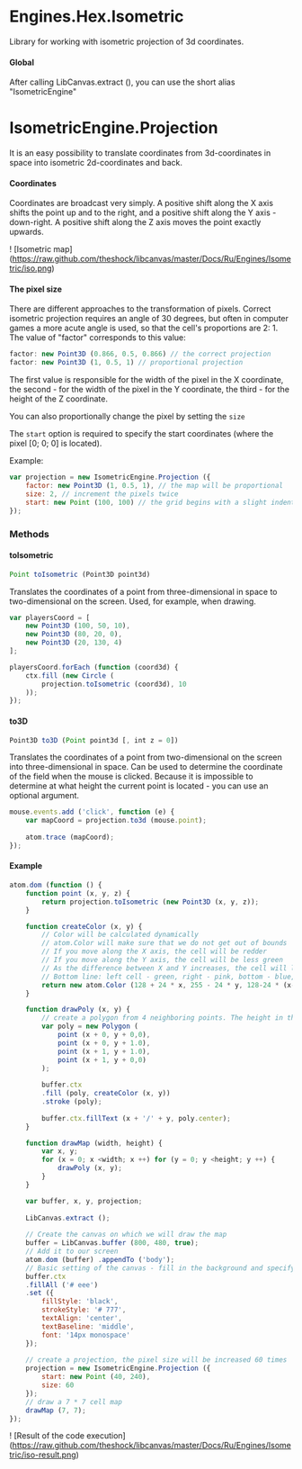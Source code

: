 Engines.Hex.Isometric
=====================

Library for working with isometric projection of 3d coordinates.

#### Global

After calling LibCanvas.extract (), you can use the short alias "IsometricEngine"

IsometricEngine.Projection
==========================

It is an easy possibility to translate coordinates from 3d-coordinates in space into isometric 2d-coordinates and back.

#### Coordinates

Coordinates are broadcast very simply. A positive shift along the X axis shifts the point up and to the right, and a positive shift along the Y axis - down-right. A positive shift along the Z axis moves the point exactly upwards.

! [Isometric map] (https://raw.github.com/theshock/libcanvas/master/Docs/Ru/Engines/Isometric/iso.png)

#### The pixel size

There are different approaches to the transformation of pixels. Correct isometric projection requires an angle of 30 degrees, but often in computer games a more acute angle is used, so that the cell's proportions are 2: 1. The value of "factor" corresponds to this value:

```js
factor: new Point3D (0.866, 0.5, 0.866) // the correct projection
factor: new Point3D (1, 0.5, 1) // proportional projection
```

The first value is responsible for the width of the pixel in the X coordinate, the second - for the width of the pixel in the Y coordinate, the third - for the height of the Z coordinate.

You can also proportionally change the pixel by setting the `size`

The `start` option is required to specify the start coordinates (where the pixel [0; 0; 0] is located).

Example:

```js
var projection = new IsometricEngine.Projection ({
    factor: new Point3D (1, 0.5, 1), // the map will be proportional
    size: 2, // increment the pixels twice
    start: new Point (100, 100) // the grid begins with a slight indent
});
```

### Methods

#### toIsometric

```js
Point toIsometric (Point3D point3d)
```

Translates the coordinates of a point from three-dimensional in space to two-dimensional on the screen. Used, for example, when drawing.

```js
var playersCoord = [
    new Point3D (100, 50, 10),
    new Point3D (80, 20, 0),
    new Point3D (20, 130, 4)
];

playersCoord.forEach (function (coord3d) {
    ctx.fill (new Circle (
        projection.toIsometric (coord3d), 10
    ));
});
```

#### to3D

```js
Point3D to3D (Point point3d [, int z = 0])
```

Translates the coordinates of a point from two-dimensional on the screen into three-dimensional in space. Can be used to determine the coordinate of the field when the mouse is clicked. Because it is impossible to determine at what height the current point is located - you can use an optional argument.

```js
mouse.events.add ('click', function (e) {
    var mapCoord = projection.to3d (mouse.point);
    
    atom.trace (mapCoord);
});
```

#### Example

```js
atom.dom (function () {
    function point (x, y, z) {
        return projection.toIsometric (new Point3D (x, y, z));
    }

    function createColor (x, y) {
        // Color will be calculated dynamically
        // atom.Color will make sure that we do not get out of bounds
        // If you move along the X axis, the cell will be redder
        // If you move along the Y axis, the cell will be less green
        // As the difference between X and Y increases, the cell will lose its blue
        // Bottom line: left cell - green, right - pink, bottom - blue, upper - yellow
        return new atom.Color (128 + 24 * x, 255 - 24 * y, 128-24 * (x-y)). toString ();
    }

    function drawPoly (x, y) {
        // create a polygon from 4 neighboring points. The height in the example is always zero
        var poly = new Polygon (
            point (x + 0, y + 0,0),
            point (x + 0, y + 1.0),
            point (x + 1, y + 1.0),
            point (x + 1, y + 0,0)
        );
    
        buffer.ctx
        .fill (poly, createColor (x, y))
        .stroke (poly);
        
        buffer.ctx.fillText (x + '/' + y, poly.center);
    }

    function drawMap (width, height) {
        var x, y;
        for (x = 0; x <width; x ++) for (y = 0; y <height; y ++) {
            drawPoly (x, y);
        }
    }

    var buffer, x, y, projection;
    
    LibCanvas.extract ();
    
    // Create the canvas on which we will draw the map
    buffer = LibCanvas.buffer (800, 480, true);
    // Add it to our screen
    atom.dom (buffer) .appendTo ('body');
    // Basic setting of the canvas - fill in the background and specify the styles
    buffer.ctx
    .fillAll ('# eee')
    .set ({
        fillStyle: 'black',
        strokeStyle: '# 777',
        textAlign: 'center',
        textBaseline: 'middle',
        font: '14px monospace'
    });
    
    // create a projection, the pixel size will be increased 60 times
    projection = new IsometricEngine.Projection ({
        start: new Point (40, 240),
        size: 60
    });
    // draw a 7 * 7 cell map
    drawMap (7, 7);
});
```

! [Result of the code execution] (https://raw.github.com/theshock/libcanvas/master/Docs/Ru/Engines/Isometric/iso-result.png)